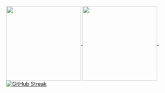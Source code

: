 <a href="https://github.com/russssl">
  <img height=200 align="center" src="https://github-readme-stats-russssls-projects.vercel.app/api?username=russssl&theme=transparent&show=prs_merged&show_icons=true&icon_color=2d8c4e&rank_icon=percentile" />
</a>
<a href="https://github.com/russssl">
  <img height=200 align="center" src="https://github-readme-stats-russssls-projects.vercel.app/api/top-langs?username=russssl&layout=compact&langs_count=8&card_width=320&theme=transparent&size_weight=0.5&count_weight=0.5" />
</a>
&nbsp;
<a href="https://github.com/russssl"><img src="https://streak-stats.demolab.com?user=russssl&theme=vision-friendly-dark&exclude_days=Sun%2CSat&card_width=300&ring=7A64EB&currStreakLabel=7A64EB&excludeDaysLabel=7A64EB&sideLabels=7A64EB&sideNums=7A64EB&stroke=000000" alt="GitHub Streak"/></a>
